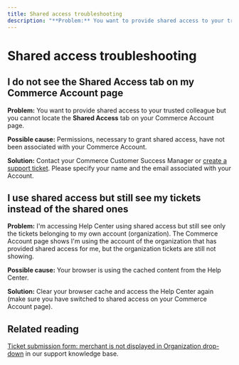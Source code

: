```yaml
---
title: Shared access troubleshooting
description: "**Problem:** You want to provide shared access to your trusted colleague but you cannot locate the **Shared Access** tab on your Commerce Account page."
---
```


# Shared access troubleshooting

## I do not see the Shared Access tab on my Commerce Account page

 **Problem:** You want to provide shared access to your trusted colleague but you cannot locate the **Shared Access** tab on your Commerce Account page.

 **Possible cause:** Permissions, necessary to grant shared access, have not been associated with your Commerce Account.

 **Solution:** Contact your Commerce Customer Success Manager or [create a support ticket](/help/help-center-guide/help-center/magento-help-center-user-guide.md#merchant-not-displayed). Please specify your name and the email associated with your Account.

## I use shared access but still see my tickets instead of the shared ones

 **Problem:** I'm accessing Help Center using shared access but still see only the tickets belonging to my own account (organization). The Commerce Account page shows I'm using the account of the organization that has provided shared access for me, but the organization tickets are still not showing.

 **Possible cause:** Your browser is using the cached content from the Help Center.

 **Solution:** Clear your browser cache and access the Help Center again (make sure you have switched to shared access on your Commerce Account page).

## Related reading

[Ticket submission form: merchant is not displayed in Organization drop-down](/help/help-center-guide/help-center/magento-help-center-user-guide.md#merchant-not-displayed) in our support knowledge base.